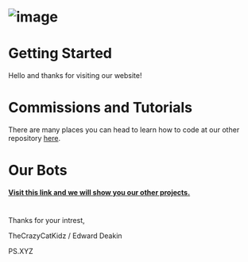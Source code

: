 # ![image](https://cdn.discordapp.com/attachments/838700484185292820/927961936883236864/unknown.png)

# Getting Started

Hello and thanks for visiting our website!

# Commissions and Tutorials

There are many places you can head to learn how to code at our other repository [here](https://github.com/PS-XYZ-Developement/Directory).


# Our Bots

[**Visit this link and we will show you our other projects.**](https://github.com/PS-XYZ-Developement/Directory/blob/main/Projects.md)

#

Thanks for your intrest,

TheCrazyCatKidz / Edward Deakin

PS.XYZ
